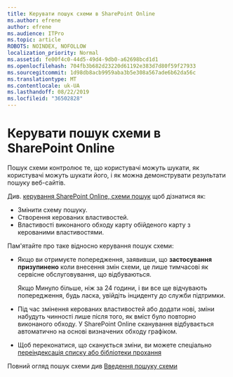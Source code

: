 ```yaml
---
title: Керувати пошук схеми в SharePoint Online
ms.author: efrene
author: efrene
ms.audience: ITPro
ms.topic: article
ROBOTS: NOINDEX, NOFOLLOW
localization_priority: Normal
ms.assetid: fe00f4c0-44d5-49d4-9db0-a62698bcd1d1
ms.openlocfilehash: 704fb3b682d23220d61192e383d7d80f59f27933
ms.sourcegitcommit: 1d98db8acb9959aba3b5e308a567ade6b62da56c
ms.translationtype: MT
ms.contentlocale: uk-UA
ms.lasthandoff: 08/22/2019
ms.locfileid: "36502828"
---
```

# <a name="manage-search-schema-in-sharepoint-online"></a>Керувати пошук схеми в SharePoint Online

Пошук схеми контролює те, що користувачі можуть шукати, як користувачі можуть шукати його, і як можна демонструвати результати пошуку веб-сайтів. 

Див. [керування SharePoint Online, схеми пошук](https://docs.microsoft.com/sharepoint/manage-search-schema) щоб дізнатися як: 
- Змінити схему пошуку.
- Створення керованих властивостей.
- Властивості виконаного обходу карту обійденого карту з керованими властивостями.

Пам'ятайте про таке відносно керування пошук схеми:

- Якщо ви отримуєте попередження, заявивши, що **застосування призупинено** коли внесення змін схеми, це лише тимчасові як сервісне обслуговування, що відбуваються. 

    Якщо Минуло більше, ніж за 24 години, і ви все ще відчувають попередження, будь ласка, увійдіть інциденту до служби підтримки.
- Під час змінення керованих властивостей або додати нові, зміни набудуть чинності лише після того, як вміст було повторно виконаного обходу. У SharePoint Online сканування відбувається автоматично на основі визначених обходу графіком.
- Щоб переконатися, що сканується зміни, ви можете спеціально [переіндексація списку або бібліотеки прохання](https://docs.microsoft.com/sharepoint/manage-search-schema#request-re-indexing-of-a-document-library-or-list) 

Повний огляд пошук схеми див [Введення пошуку схеми](https://blogs.technet.microsoft.com/tothesharepoint/2012/11/25/introducing-search-schema-for-sharepoint-2013/) 


